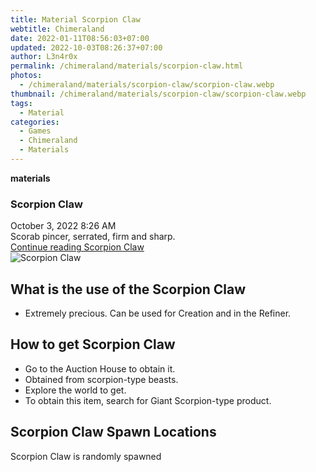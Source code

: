 ```yaml
---
title: Material Scorpion Claw
webtitle: Chimeraland
date: 2022-01-11T08:56:03+07:00
updated: 2022-10-03T08:26:37+07:00
author: L3n4r0x
permalink: /chimeraland/materials/scorpion-claw.html
photos:
  - /chimeraland/materials/scorpion-claw/scorpion-claw.webp
thumbnail: /chimeraland/materials/scorpion-claw/scorpion-claw.webp
tags:
  - Material
categories:
  - Games
  - Chimeraland
  - Materials
---
```


<section id="bootstrap-wrapper">
  <link
    rel="stylesheet"
    href="https://cdn.statically.io/gh/dimaslanjaka/Web-Manajemen/40ac3225/css/bootstrap-4.5-wrapper.css"
  />
  <div
    class="row g-0 border rounded overflow-hidden flex-md-row mb-4 shadow-sm position-relative"
  >
    <div class="col p-4 d-flex flex-column position-static">
      <strong class="d-inline-block mb-2 text-success">materials</strong>
      <h3 class="mb-0">Scorpion Claw</h3>
      <div class="mb-1 text-muted">October 3, 2022 8:26 AM</div>
      <div class="mb-2 border p-1">
        Scorab pincer, serrated, firm and sharp.
      </div>
      <a
        href="/chimeraland/materials/scorpion-claw.html"
        class="stretched-link d-none"
        >Continue reading Scorpion Claw</a
      >
    </div>
    <div class="col-auto d-none d-lg-block">
      <img
        src="/chimeraland/materials/scorpion-claw/scorpion-claw.webp"
        alt="Scorpion Claw"
      />
    </div>
  </div>
  <div class="row">
    <div class="col-lg-6 col-12 mb-2">
      <div class="card">
        <div class="card-body">
          <h2 class="card-title">What is the use of the Scorpion Claw</h2>
          <div class="card-text">
            <ul>
              <li>
                Extremely precious. Can be used for Creation and in the Refiner.
              </li>
            </ul>
          </div>
        </div>
      </div>
    </div>
    <div class="col-lg-6 col-12 mb-2">
      <div class="card">
        <div class="card-body">
          <h2 class="card-title">How to get Scorpion Claw</h2>
          <div class="card-text">
            <ul>
              <li>Go to the Auction House to obtain it.</li>
              <li>Obtained from scorpion-type beasts.</li>
              <li>Explore the world to get.</li>
              <li>
                To obtain this item, search for Giant Scorpion-type product.
              </li>
            </ul>
          </div>
        </div>
      </div>
    </div>
    <div class="col-12 mb-2">
      <h2>Scorpion Claw Spawn Locations</h2>
      <p>Scorpion Claw is randomly spawned</p>
    </div>
  </div>
</section>